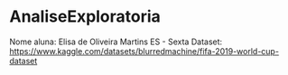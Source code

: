 # AnaliseExploratoria
Nome aluna: Elisa de Oliveira Martins
ES - Sexta
Dataset: https://www.kaggle.com/datasets/blurredmachine/fifa-2019-world-cup-dataset
